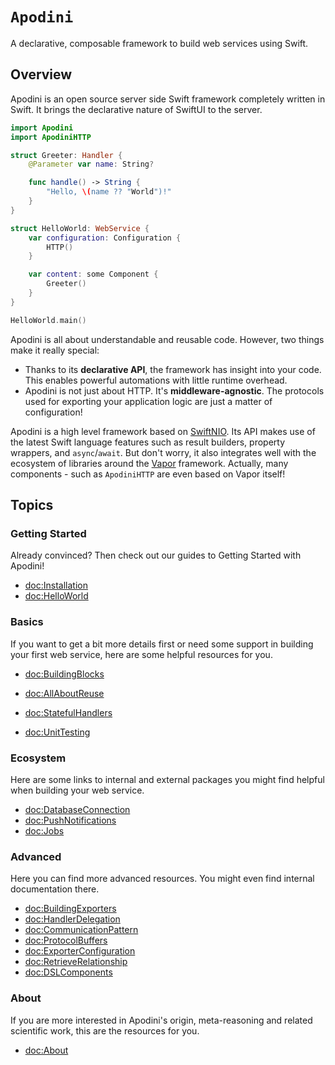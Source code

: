 # ``Apodini``

A declarative, composable framework to build web services using Swift.

<!--
                  
This source file is part of the Apodini open source project

SPDX-FileCopyrightText: 2019-2021 Paul Schmiedmayer and the Apodini project authors (see CONTRIBUTORS.md) <paul.schmiedmayer@tum.de>

SPDX-License-Identifier: MIT
             
-->

## Overview

Apodini is an open source server side Swift framework completely written in Swift. It brings the declarative nature of SwiftUI to the server.

```swift
import Apodini
import ApodiniHTTP

struct Greeter: Handler {
    @Parameter var name: String?

    func handle() -> String {
        "Hello, \(name ?? "World")!"
    }
}

struct HelloWorld: WebService {
    var configuration: Configuration {
        HTTP()
    }

    var content: some Component {
        Greeter()
    }
}

HelloWorld.main()
```

Apodini is all about understandable and reusable code. However, two things make it really special:

* Thanks to its **declarative API**, the framework has insight into your code. This enables powerful automations with little runtime overhead.
* Apodini is not just about HTTP. It's **middleware-agnostic**. The protocols used for exporting your application logic are just a matter of configuration!

Apodini is a high level framework based on [SwiftNIO](https://github.com/apple/swift-nio). Its API makes use of the latest Swift language features such as result builders, property wrappers, and `async`/`await`. But don't worry, it also integrates well with the ecosystem of libraries around the [Vapor](https://vapor.codes) framework. Actually, many components - such as `ApodiniHTTP` are even based on Vapor itself!

## Topics

### Getting Started

Already convinced? Then check out our guides to Getting Started with Apodini!

- <doc:Installation>
- <doc:HelloWorld>

### Basics

If you want to get a bit more details first or need some support in building your first web service, here are some helpful resources for you.

- <doc:BuildingBlocks>
<!-- TODO: metadata -->
- <doc:AllAboutReuse>
<!-- TODO: Configuration with Swift Argument Parser -->
- <doc:StatefulHandlers>
<!-- TODO: middlware-specific content: Information API -->
- <doc:UnitTesting>

### Ecosystem

Here are some links to internal and external packages you might find helpful when building your web service.

- <doc:DatabaseConnection>
- <doc:PushNotifications>
- <doc:Jobs>
<!-- TODO: Authentication -->

### Advanced

Here you can find more advanced resources. You might even find internal documentation there.

- <doc:BuildingExporters>
- <doc:HandlerDelegation>
- <doc:CommunicationPattern>
- <doc:ProtocolBuffers>
- <doc:ExporterConfiguration>
- <doc:RetrieveRelationship>
- <doc:DSLComponents>

### About

If you are more interested in Apodini's origin, meta-reasoning and related scientific work, this are the resources for you.

- <doc:About>
